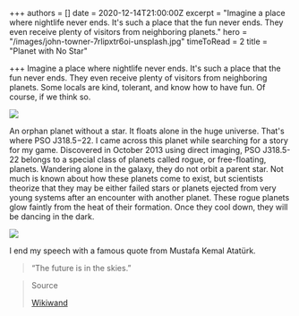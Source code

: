 +++
authors = []
date = 2020-12-14T21:00:00Z
excerpt = "Imagine a place where nightlife never ends. It's such a place that the fun never ends. They even receive plenty of visitors from neighboring planets."
hero = "/images/john-towner-7rlipxtr6oi-unsplash.jpg"
timeToRead = 2
title = "Planet with No Star"

+++
Imagine a place where nightlife never ends. It's such a place that the fun never ends. They even receive plenty of visitors from neighboring planets. Some locals are kind, tolerant, and know how to have fun. Of course, if we think so.

![](/images/brian-mcgowan-midlsfhyumk-unsplash.jpg)

An orphan planet without a star. It floats alone in the huge universe. That's where PSO J318.5−22. I came across this planet while searching for a story for my game. Discovered in October 2013 using direct imaging, PSO J318.5-22 belongs to a special class of planets called rogue, or free-floating, planets. Wandering alone in the galaxy, they do not orbit a parent star. Not much is known about how these planets come to exist, but scientists theorize that they may be either failed stars or planets ejected from very young systems after an encounter with another planet. These rogue planets glow faintly from the heat of their formation. Once they cool down, they will be dancing in the dark.

![](/images/800px-pso_j318-5-22_rouge_39x27_cmyk-1.jpg)

I end my speech with a famous quote from Mustafa Kemal Atatürk.

> “The future is in the skies.”

> Source
>
> [Wikiwand](http://www.wikiwand.com/en/PSO_J318.5%E2%88%9222 "Wikiwand")